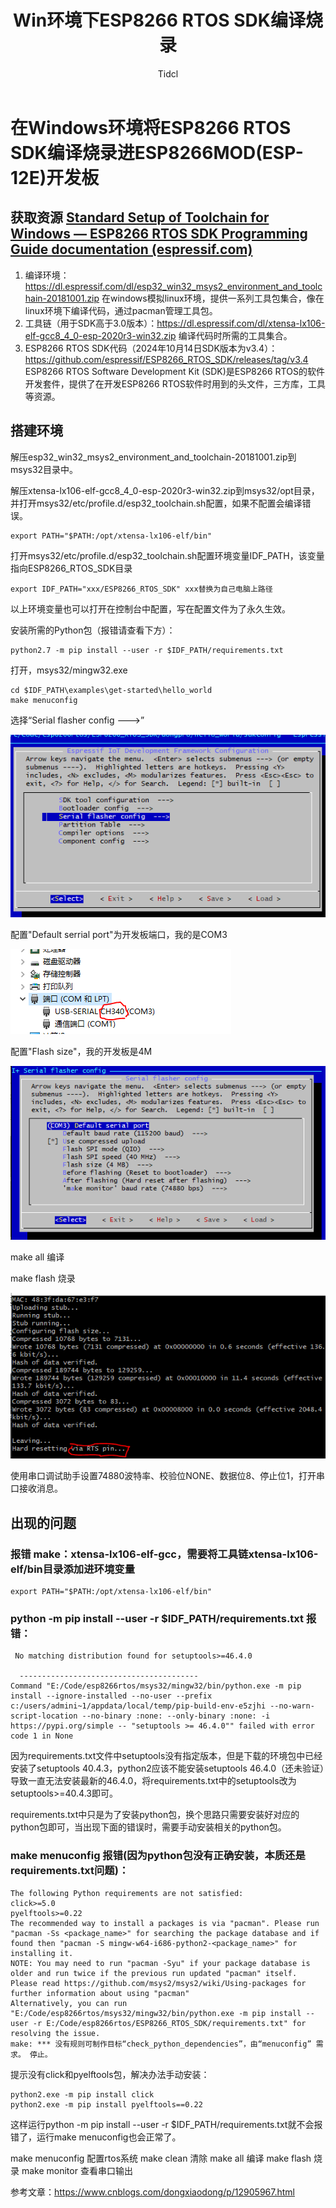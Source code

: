 ﻿---
title: "Win环境下ESP8266 RTOS SDK编译烧录"
subtitle: " "
layout: post
author: "Tidcl"
header-style: text
hidden: false
plchart: true
tags:
  - ESP8266
  - RTOS
---



# 在Windows环境将ESP8266 RTOS SDK编译烧录进ESP8266MOD(ESP-12E)开发板



## 获取资源 [Standard Setup of Toolchain for Windows — ESP8266 RTOS SDK Programming Guide documentation (espressif.com)](https://docs.espressif.com/projects/esp8266-rtos-sdk/en/latest/get-started/windows-setup.html)

1. 编译环境：https://dl.espressif.com/dl/esp32_win32_msys2_environment_and_toolchain-20181001.zip
   在windows模拟linux环境，提供一系列工具包集合，像在linux环境下编译代码，通过pacman管理工具包。
2. 工具链（用于SDK高于3.0版本）：https://dl.espressif.com/dl/xtensa-lx106-elf-gcc8_4_0-esp-2020r3-win32.zip
   编译代码时所需的工具集合。
3. ESP8266 RTOS SDK代码（2024年10月14日SDK版本为v3.4）：https://github.com/espressif/ESP8266_RTOS_SDK/releases/tag/v3.4
   ESP8266 RTOS Software Development Kit (SDK)是ESP8266 RTOS的软件开发套件，提供了在开发ESP8266 RTOS软件时用到的头文件，三方库，工具等资源。

## 搭建环境

解压esp32_win32_msys2_environment_and_toolchain-20181001.zip到msys32目录中。

解压xtensa-lx106-elf-gcc8_4_0-esp-2020r3-win32.zip到msys32/opt目录，并打开msys32/etc/profile.d/esp32_toolchain.sh配置，如果不配置会编译错误。

```shell
export PATH="$PATH:/opt/xtensa-lx106-elf/bin"
```

打开msys32/etc/profile.d/esp32_toolchain.sh配置环境变量IDF_PATH，该变量指向ESP8266_RTOS_SDK目录

```shell
export IDF_PATH="xxx/ESP8266_RTOS_SDK" xxx替换为自己电脑上路径
```

以上环境变量也可以打开在控制台中配置，写在配置文件为了永久生效。

安装所需的Python包（报错请查看下方）：

```shell
python2.7 -m pip install --user -r $IDF_PATH/requirements.txt
```

打开，msys32/mingw32.exe

```shell
cd $IDF_PATH\examples\get-started\hello_world
make menuconfig
```

选择“Serial flasher config --->”

 ![菜单1](..\img\posts\esp8266rtossdk\菜单1.PNG)

配置"Default serrial port"为开发板端口，我的是COM3

![端口](..\img\posts\esp8266rtossdk\端口.PNG)

配置"Flash size"，我的开发板是4M

![菜单2](..\img\posts\esp8266rtossdk\菜单2.PNG)

make all							 编译

make flash					     烧录

![烧录成功](..\img\posts\esp8266rtossdk\烧录成功.PNG)



使用串口调试助手设置74880波特率、校验位NONE、数据位8、停止位1，打开串口接收消息。

## 出现的问题

### 报错 **make：xtensa-lx106-elf-gcc**，需要将工具链**xtensa-lx106-elf/bin**目录添加进环境变量

```
export PATH="$PATH:/opt/xtensa-lx106-elf/bin"
```

### python -m pip install --user -r $IDF_PATH/requirements.txt 报错：

```shell
 No matching distribution found for setuptools>=46.4.0

  ----------------------------------------
Command "E:/Code/esp8266rtos/msys32/mingw32/bin/python.exe -m pip install --ignore-installed --no-user --prefix c:/users/admini~1/appdata/local/temp/pip-build-env-e5zjhi --no-warn-script-location --no-binary :none: --only-binary :none: -i https://pypi.org/simple -- "setuptools >= 46.4.0"" failed with error code 1 in None
```

因为requirements.txt文件中setuptools没有指定版本，但是下载的环境包中已经安装了setuptools 40.4.3，python2应该不能安装setuptools 46.4.0（还未验证）导致一直无法安装最新的46.4.0，将requirements.txt中的setuptools改为setuptools>=40.4.3即可。

requirements.txt中只是为了安装python包，换个思路只需要安装好对应的python包即可，当出现下面的错误时，需要手动安装相关的python包。

### make menuconfig 报错(因为python包没有正确安装，本质还是requirements.txt问题)：

```shell
The following Python requirements are not satisfied:
click>=5.0
pyelftools>=0.22
The recommended way to install a packages is via "pacman". Please run "pacman -Ss <package_name>" for searching the package database and if found then "pacman -S mingw-w64-i686-python2-<package_name>" for installing it.
NOTE: You may need to run "pacman -Syu" if your package database is older and run twice if the previous run updated "pacman" itself.
Please read https://github.com/msys2/msys2/wiki/Using-packages for further information about using "pacman"
Alternatively, you can run "E:/Code/esp8266rtos/msys32/mingw32/bin/python.exe -m pip install --user -r E:/Code/esp8266rtos/ESP8266_RTOS_SDK/requirements.txt" for resolving the issue.
make: *** 没有规则可制作目标“check_python_dependencies”，由“menuconfig” 需求。 停止。
```

提示没有click和pyelftools包，解决办法手动安装：

```shell
python2.exe -m pip install click
python2.exe -m pip install pyelftools==0.22
```


这样运行python -m pip install --user -r $IDF_PATH/requirements.txt就不会报错了，运行make menuconfig也会正常了。



make menuconfig		    配置rtos系统
make clean						清除
make all							 编译
make flash					     烧录
make monitor				  查看串口输出


参考文章：https://www.cnblogs.com/dongxiaodong/p/12905967.html